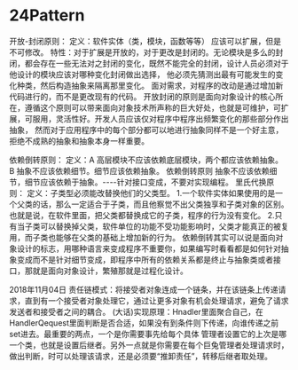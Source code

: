 # 24Pattern
开放-封闭原则：
定义：软件实体（类，模块，函数等等） 应该可以扩展，但是不可修改。
特性：对于扩展是开放的，对于更改是封闭的。无论模块是多么的封闭，都会存在一些无法对之封闭的变化，既然不能完全的封闭，设计人员必须对于他设计的模块应该对哪种变化封闭做出选择，
他必须先猜测出最有可能发生的变化种类，然后构造抽象来隔离那里变化。
    面对需求，对程序的改动是通过增加新代码进行的，而不是更改现有的代码。
    开放封闭的原则是面向对象设计的核心所在，遵循这个原则可以带来面向对象技术所声称的巨大好处，也就是可维护，可扩展，可服用，灵活性好。开发人员应该仅对程序中程序出频繁变化的那些部分作出抽象，
然而对于应用程序中的每个部分都可以地进行抽象同样不是一个好主意，拒绝不成熟的抽象和抽象本身一样重要。

依赖倒转原则：
定义：A 高层模块不应该依赖底层模块，两个都应该依赖抽象。
       B 抽象不应该依赖细节。细节应该依赖抽象。
依赖倒转原则 抽象不应该依赖细节，细节应该依赖于抽象。----针对接口变成，不要对实现编程。
里氏代换原则：
定义：子类型必须能改替换他们的父类型。
1.一个软件实体如果使用的是一个父类的话，那么一定适合于子类，而且他察觉不出父类独享和子类对象的区别。也就是说，在软件里面，把父类都替换成它的子类，程序的行为没有变化。
2.只有当子类可以替换掉父类，软件单位的功能不受功能影响时，父类才能真正的被复用，而子类也能够在父类的基础上增加新的行为。
依赖倒转其实可以说是面向对象设计的标志，用哪种语言来变成程序不重要你，如果编写时看看都是如何针对抽象变成而不是针对细节变成，即程序中所有的依赖关系都是终止与抽象类或者接口，那就是面向对象设计，繁殖那就是过程化设计。

2018年11月04日
责任链模式：将接受者对象连成一个链条，并在该链条上传递请求，直到有一个接受者对象处理它，通过让更多对象有机会处理请求，避免了请求发送者和接受者之间的耦合。
(大话)实现原理：Hnadler里面聚合自己，在HandlerQequest里面判断是否合适，如果没有到条件则下传递，向谁传递之前set进去。最重要的两点，一个是你需要事先给每个具体
管理者设置它的上次是哪一个类，也就是设置后继者。另外一点就是你需要在每个巨兔管理者处理请求时，做出判断，时可以处理该请求，还是必须要“推卸责任”，转移后继者取处理。

